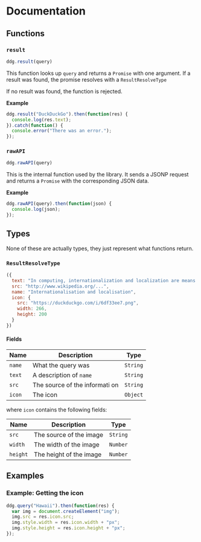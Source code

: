 # Documentation
## Functions
### `result`
```js
ddg.result(query)
```
This function looks up `query` and returns a `Promise` with one argument. If a result was found, the promise resolves with a `ResultResolveType`

If no result was found, the function is rejected.

**Example**
```js
ddg.result("DuckDuckGo").then(function(res) {
  console.log(res.text);
}).catch(function() {
  console.error("There was an error.");
});
```
### `rawAPI`
```js
ddg.rawAPI(query)
```
This is the internal function used by the library. It sends a JSONP request and returns a `Promise` with the corresponding JSON data.

**Example**
```js
ddg.rawAPI(query).then(function(json) {
  console.log(json);
});
```

## Types
None of these are actually types, they just represent what functions return.

### `ResultResolveType`

```js
({
  text: "In computing, internationalization and localization are means of adapting computer software to different languages, regional differences and technical requirements of a target market. Internationalization is the process of designing a software application so that it can potentially be adapted to various languages and regions without engineering changes. Localization is the process of adapting internationalized software for a specific region or language by adding locale-specific components and translating text. Localization uses the infrastructure or flexibility provided by internationalization.",
  src: "http://www.wikipedia.org/...",
  name: "Internationalisation and localisation",
  icon: {
    src: "https://duckduckgo.com/i/6df33ee7.png",
    width: 266,
    height: 200
  }
})
```

#### Fields

| Name | Description | Type |
|------|---------|------|
| `name` | What the query was | `String` |
| `text` | A description of `name` | `String` |
| `src` | The source of the informati on | `String` |
| `icon` | The icon | `Object` |

where `icon` contains the following fields: 

| Name | Description | Type |
|------|---------|------|
| `src` | The source of the image | `String` |
| `width` | The width of the image | `Number` |
| `height` | The height of the image | `Number` |

## Examples
### Example: Getting the icon
```js
ddg.query("Hawaii").then(function(res) {
  var img = document.createElement("img");
  img.src = res.icon.src;
  img.style.width = res.icon.width + "px";
  img.style.height = res.icon.height + "px";
});
```
